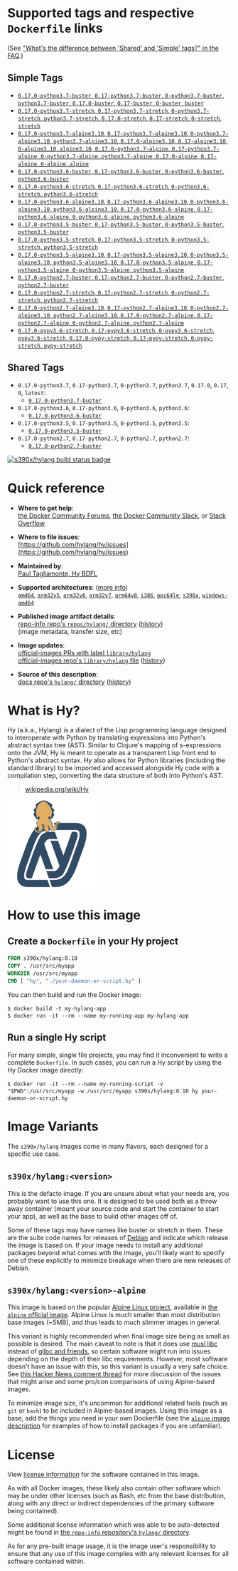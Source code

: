 <!--

********************************************************************************

WARNING:

    DO NOT EDIT "hylang/README.md"

    IT IS AUTO-GENERATED

    (from the other files in "hylang/" combined with a set of templates)

********************************************************************************

-->

# Supported tags and respective `Dockerfile` links

(See ["What's the difference between 'Shared' and 'Simple' tags?" in the FAQ](https://github.com/docker-library/faq#whats-the-difference-between-shared-and-simple-tags).)

## Simple Tags

-	[`0.17.0-python3.7-buster`, `0.17-python3.7-buster`, `0-python3.7-buster`, `python3.7-buster`, `0.17.0-buster`, `0.17-buster`, `0-buster`, `buster`](https://github.com/hylang/docker-hylang/blob/8c8dece8ba1c8528be0dac3a72f6a448186c6bc2/dockerfiles-generated/Dockerfile.python3.7-buster)
-	[`0.17.0-python3.7-stretch`, `0.17-python3.7-stretch`, `0-python3.7-stretch`, `python3.7-stretch`, `0.17.0-stretch`, `0.17-stretch`, `0-stretch`, `stretch`](https://github.com/hylang/docker-hylang/blob/8c8dece8ba1c8528be0dac3a72f6a448186c6bc2/dockerfiles-generated/Dockerfile.python3.7-stretch)
-	[`0.17.0-python3.7-alpine3.10`, `0.17-python3.7-alpine3.10`, `0-python3.7-alpine3.10`, `python3.7-alpine3.10`, `0.17.0-alpine3.10`, `0.17-alpine3.10`, `0-alpine3.10`, `alpine3.10`, `0.17.0-python3.7-alpine`, `0.17-python3.7-alpine`, `0-python3.7-alpine`, `python3.7-alpine`, `0.17.0-alpine`, `0.17-alpine`, `0-alpine`, `alpine`](https://github.com/hylang/docker-hylang/blob/8c8dece8ba1c8528be0dac3a72f6a448186c6bc2/dockerfiles-generated/Dockerfile.python3.7-alpine3.10)
-	[`0.17.0-python3.6-buster`, `0.17-python3.6-buster`, `0-python3.6-buster`, `python3.6-buster`](https://github.com/hylang/docker-hylang/blob/8c8dece8ba1c8528be0dac3a72f6a448186c6bc2/dockerfiles-generated/Dockerfile.python3.6-buster)
-	[`0.17.0-python3.6-stretch`, `0.17-python3.6-stretch`, `0-python3.6-stretch`, `python3.6-stretch`](https://github.com/hylang/docker-hylang/blob/8c8dece8ba1c8528be0dac3a72f6a448186c6bc2/dockerfiles-generated/Dockerfile.python3.6-stretch)
-	[`0.17.0-python3.6-alpine3.10`, `0.17-python3.6-alpine3.10`, `0-python3.6-alpine3.10`, `python3.6-alpine3.10`, `0.17.0-python3.6-alpine`, `0.17-python3.6-alpine`, `0-python3.6-alpine`, `python3.6-alpine`](https://github.com/hylang/docker-hylang/blob/8c8dece8ba1c8528be0dac3a72f6a448186c6bc2/dockerfiles-generated/Dockerfile.python3.6-alpine3.10)
-	[`0.17.0-python3.5-buster`, `0.17-python3.5-buster`, `0-python3.5-buster`, `python3.5-buster`](https://github.com/hylang/docker-hylang/blob/8c8dece8ba1c8528be0dac3a72f6a448186c6bc2/dockerfiles-generated/Dockerfile.python3.5-buster)
-	[`0.17.0-python3.5-stretch`, `0.17-python3.5-stretch`, `0-python3.5-stretch`, `python3.5-stretch`](https://github.com/hylang/docker-hylang/blob/8c8dece8ba1c8528be0dac3a72f6a448186c6bc2/dockerfiles-generated/Dockerfile.python3.5-stretch)
-	[`0.17.0-python3.5-alpine3.10`, `0.17-python3.5-alpine3.10`, `0-python3.5-alpine3.10`, `python3.5-alpine3.10`, `0.17.0-python3.5-alpine`, `0.17-python3.5-alpine`, `0-python3.5-alpine`, `python3.5-alpine`](https://github.com/hylang/docker-hylang/blob/8c8dece8ba1c8528be0dac3a72f6a448186c6bc2/dockerfiles-generated/Dockerfile.python3.5-alpine3.10)
-	[`0.17.0-python2.7-buster`, `0.17-python2.7-buster`, `0-python2.7-buster`, `python2.7-buster`](https://github.com/hylang/docker-hylang/blob/8c8dece8ba1c8528be0dac3a72f6a448186c6bc2/dockerfiles-generated/Dockerfile.python2.7-buster)
-	[`0.17.0-python2.7-stretch`, `0.17-python2.7-stretch`, `0-python2.7-stretch`, `python2.7-stretch`](https://github.com/hylang/docker-hylang/blob/8c8dece8ba1c8528be0dac3a72f6a448186c6bc2/dockerfiles-generated/Dockerfile.python2.7-stretch)
-	[`0.17.0-python2.7-alpine3.10`, `0.17-python2.7-alpine3.10`, `0-python2.7-alpine3.10`, `python2.7-alpine3.10`, `0.17.0-python2.7-alpine`, `0.17-python2.7-alpine`, `0-python2.7-alpine`, `python2.7-alpine`](https://github.com/hylang/docker-hylang/blob/8c8dece8ba1c8528be0dac3a72f6a448186c6bc2/dockerfiles-generated/Dockerfile.python2.7-alpine3.10)
-	[`0.17.0-pypy3.6-stretch`, `0.17-pypy3.6-stretch`, `0-pypy3.6-stretch`, `pypy3.6-stretch`, `0.17.0-pypy-stretch`, `0.17-pypy-stretch`, `0-pypy-stretch`, `pypy-stretch`](https://github.com/hylang/docker-hylang/blob/8c8dece8ba1c8528be0dac3a72f6a448186c6bc2/dockerfiles-generated/Dockerfile.pypy3.6-stretch)

## Shared Tags

-	`0.17.0-python3.7`, `0.17-python3.7`, `0-python3.7`, `python3.7`, `0.17.0`, `0.17`, `0`, `latest`:
	-	[`0.17.0-python3.7-buster`](https://github.com/hylang/docker-hylang/blob/8c8dece8ba1c8528be0dac3a72f6a448186c6bc2/dockerfiles-generated/Dockerfile.python3.7-buster)
-	`0.17.0-python3.6`, `0.17-python3.6`, `0-python3.6`, `python3.6`:
	-	[`0.17.0-python3.6-buster`](https://github.com/hylang/docker-hylang/blob/8c8dece8ba1c8528be0dac3a72f6a448186c6bc2/dockerfiles-generated/Dockerfile.python3.6-buster)
-	`0.17.0-python3.5`, `0.17-python3.5`, `0-python3.5`, `python3.5`:
	-	[`0.17.0-python3.5-buster`](https://github.com/hylang/docker-hylang/blob/8c8dece8ba1c8528be0dac3a72f6a448186c6bc2/dockerfiles-generated/Dockerfile.python3.5-buster)
-	`0.17.0-python2.7`, `0.17-python2.7`, `0-python2.7`, `python2.7`:
	-	[`0.17.0-python2.7-buster`](https://github.com/hylang/docker-hylang/blob/8c8dece8ba1c8528be0dac3a72f6a448186c6bc2/dockerfiles-generated/Dockerfile.python2.7-buster)

[![s390x/hylang build status badge](https://img.shields.io/jenkins/s/https/doi-janky.infosiftr.net/job/multiarch/job/s390x/job/hylang.svg?label=s390x/hylang%20%20build%20job)](https://doi-janky.infosiftr.net/job/multiarch/job/s390x/job/hylang/)

# Quick reference

-	**Where to get help**:  
	[the Docker Community Forums](https://forums.docker.com/), [the Docker Community Slack](http://dockr.ly/slack), or [Stack Overflow](https://stackoverflow.com/search?tab=newest&q=docker)

-	**Where to file issues**:  
	[https://github.com/hylang/hy/issues](https://github.com/hylang/hy/issues)

-	**Maintained by**:  
	[Paul Tagliamonte, Hy BDFL](https://github.com/hylang/hy)

-	**Supported architectures**: ([more info](https://github.com/docker-library/official-images#architectures-other-than-amd64))  
	[`amd64`](https://hub.docker.com/r/amd64/hylang/), [`arm32v5`](https://hub.docker.com/r/arm32v5/hylang/), [`arm32v6`](https://hub.docker.com/r/arm32v6/hylang/), [`arm32v7`](https://hub.docker.com/r/arm32v7/hylang/), [`arm64v8`](https://hub.docker.com/r/arm64v8/hylang/), [`i386`](https://hub.docker.com/r/i386/hylang/), [`ppc64le`](https://hub.docker.com/r/ppc64le/hylang/), [`s390x`](https://hub.docker.com/r/s390x/hylang/), [`windows-amd64`](https://hub.docker.com/r/winamd64/hylang/)

-	**Published image artifact details**:  
	[repo-info repo's `repos/hylang/` directory](https://github.com/docker-library/repo-info/blob/master/repos/hylang) ([history](https://github.com/docker-library/repo-info/commits/master/repos/hylang))  
	(image metadata, transfer size, etc)

-	**Image updates**:  
	[official-images PRs with label `library/hylang`](https://github.com/docker-library/official-images/pulls?q=label%3Alibrary%2Fhylang)  
	[official-images repo's `library/hylang` file](https://github.com/docker-library/official-images/blob/master/library/hylang) ([history](https://github.com/docker-library/official-images/commits/master/library/hylang))

-	**Source of this description**:  
	[docs repo's `hylang/` directory](https://github.com/docker-library/docs/tree/master/hylang) ([history](https://github.com/docker-library/docs/commits/master/hylang))

# What is Hy?

Hy (a.k.a., Hylang) is a dialect of the Lisp programming language designed to interoperate with Python by translating expressions into Python's abstract syntax tree (AST). Similar to Clojure's mapping of s-expressions onto the JVM, Hy is meant to operate as a transparent Lisp front end to Python's abstract syntax. Hy also allows for Python libraries (including the standard library) to be imported and accessed alongside Hy code with a compilation step, converting the data structure of both into Python's AST.

> [wikipedia.org/wiki/Hy](https://en.wikipedia.org/wiki/Hy)

![logo](https://raw.githubusercontent.com/docker-library/docs/c097f38c6ee48cd13456df8cd853a9d806fff429/hylang/logo.png)

# How to use this image

## Create a `Dockerfile` in your Hy project

```dockerfile
FROM s390x/hylang:0.10
COPY . /usr/src/myapp
WORKDIR /usr/src/myapp
CMD [ "hy", "./your-daemon-or-script.hy" ]
```

You can then build and run the Docker image:

```console
$ docker build -t my-hylang-app
$ docker run -it --rm --name my-running-app my-hylang-app
```

## Run a single Hy script

For many simple, single file projects, you may find it inconvenient to write a complete `Dockerfile`. In such cases, you can run a Hy script by using the Hy Docker image directly:

```console
$ docker run -it --rm --name my-running-script -v "$PWD":/usr/src/myapp -w /usr/src/myapp s390x/hylang:0.10 hy your-daemon-or-script.hy
```

# Image Variants

The `s390x/hylang` images come in many flavors, each designed for a specific use case.

## `s390x/hylang:<version>`

This is the defacto image. If you are unsure about what your needs are, you probably want to use this one. It is designed to be used both as a throw away container (mount your source code and start the container to start your app), as well as the base to build other images off of.

Some of these tags may have names like buster or stretch in them. These are the suite code names for releases of [Debian](https://wiki.debian.org/DebianReleases) and indicate which release the image is based on. If your image needs to install any additional packages beyond what comes with the image, you'll likely want to specify one of these explicitly to minimize breakage when there are new releases of Debian.

## `s390x/hylang:<version>-alpine`

This image is based on the popular [Alpine Linux project](http://alpinelinux.org), available in [the `alpine` official image](https://hub.docker.com/_/alpine). Alpine Linux is much smaller than most distribution base images (~5MB), and thus leads to much slimmer images in general.

This variant is highly recommended when final image size being as small as possible is desired. The main caveat to note is that it does use [musl libc](http://www.musl-libc.org) instead of [glibc and friends](http://www.etalabs.net/compare_libcs.html), so certain software might run into issues depending on the depth of their libc requirements. However, most software doesn't have an issue with this, so this variant is usually a very safe choice. See [this Hacker News comment thread](https://news.ycombinator.com/item?id=10782897) for more discussion of the issues that might arise and some pro/con comparisons of using Alpine-based images.

To minimize image size, it's uncommon for additional related tools (such as `git` or `bash`) to be included in Alpine-based images. Using this image as a base, add the things you need in your own Dockerfile (see the [`alpine` image description](https://hub.docker.com/_/alpine/) for examples of how to install packages if you are unfamiliar).

# License

View [license information](https://github.com/hylang/hy/blob/master/LICENSE) for the software contained in this image.

As with all Docker images, these likely also contain other software which may be under other licenses (such as Bash, etc from the base distribution, along with any direct or indirect dependencies of the primary software being contained).

Some additional license information which was able to be auto-detected might be found in [the `repo-info` repository's `hylang/` directory](https://github.com/docker-library/repo-info/tree/master/repos/hylang).

As for any pre-built image usage, it is the image user's responsibility to ensure that any use of this image complies with any relevant licenses for all software contained within.
